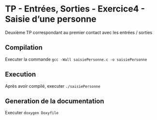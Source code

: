 # TP - Entrées, Sorties - Exercice4 - Saisie d’une personne

Deuxième TP correspondant au premier contact avec les entrées / sorties

## Compilation

Executer la commande `gcc -Wall saisiePersonne.c -o saisiePersonne`

## Execution

Après avoir compilé, executer `./saisiePersonne`

## Generation de la documentation

Executer `doxygen Doxyfile`
